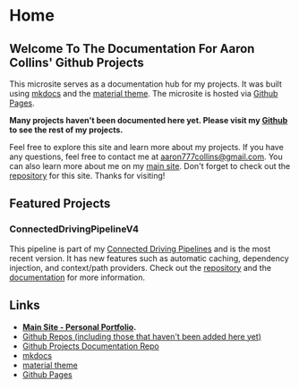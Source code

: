 # Home

## Welcome To The Documentation For Aaron Collins' Github Projects
This microsite serves as a documentation hub for my projects. It was built using [mkdocs](https://www.mkdocs.org/) and the [material theme](https://squidfunk.github.io/mkdocs-material/). The microsite is hosted via [Github Pages](https://pages.github.com/).

**Many projects haven't been documented here yet. Please visit my [Github](https://github.com/aaron777collins?tab=repositories) to see the rest of my projects.**

Feel free to explore this site and learn more about my projects. If you have any questions, feel free to contact me at [aaron777collins@gmail.com](mailto:aaron777collins@gmail.com). You can also learn more about me on my [main site](https://www.aaroncollins.info/). Don't forget to check out the [repository](https://github.com/aaron777collins/projects) for this site. Thanks for visiting!

## Featured Projects
### ConnectedDrivingPipelineV4
This pipeline is part of my [Connected Driving Pipelines](ConnectedDrivingPipelines.html) and is the most recent version. It has new features such as automatic caching, dependency injection, and context/path providers. Check out the [repository](https://github.com/aaron777collins/ConnectedDrivingPipelineV4) and the [documentation](https://www.aaroncollins.info/ConnectedDrivingPipelineV4/) for more information.

## Links
- **[Main Site - Personal Portfolio](https://www.aaroncollins.info/).**
- [Github Repos (including those that haven't been added here yet)](https://github.com/aaron777collins?tab=repositories)
- [Github Projects Documentation Repo](https://github.com/aaron777collins/projects)
- [mkdocs](https://www.mkdocs.org/)
- [material theme](https://squidfunk.github.io/mkdocs-material/)
- [Github Pages](https://pages.github.com/)
